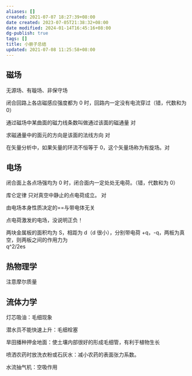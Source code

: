 ```yaml
---
aliases: []
created: 2021-07-07 18:27:39+08:00
date created: 2023-07-05T21:38:32+08:00
date modified: 2024-01-14T16:45:16+08:00
dg-publish: true
tags: []
title: 小册子总结
updated: 2021-07-08 11:25:58+08:00
---
```


## 磁场
无源场、有璇场、非保守场

闭合回路上各店磁感应强度都为 0 时，回路内一定没有电流穿过（错，代数和为 0）

通过磁场中某曲面的磁力线条数叫做通过该面的磁通量 对

求磁通量中的面元的方向是该面的法线方向 对

在矢量分析中，如果矢量的环流不恒等于 0，这个矢量场称为有旋场。对

## 电场

闭合面上各点场强均为 0 时，闭合面内一定处处无电荷。（错，代数和为 0）

库仑定律 只对真空中静止的点电荷成立。 对

由电场本身性质决定的==与带电体无关

点电荷激发的电场，没说明正负！

两块金属板的面积均为 S，相距为 d（d 很小），分别带电荷 +q，-q，两板为真空，则两板之间的作用力为  
q^2/2es

## 热物理学

注意摩尔质量

## 流体力学
灯芯吸油：毛细现象

潜水员不能快速上升：毛细栓塞

旱田播种押金地面：使土壤内部很好的形成毛细管，有利于植物生长

喷洒农药时放洗衣粉或石灰水：减小农药的表面张力系数。

水流抽气机：空吸作用